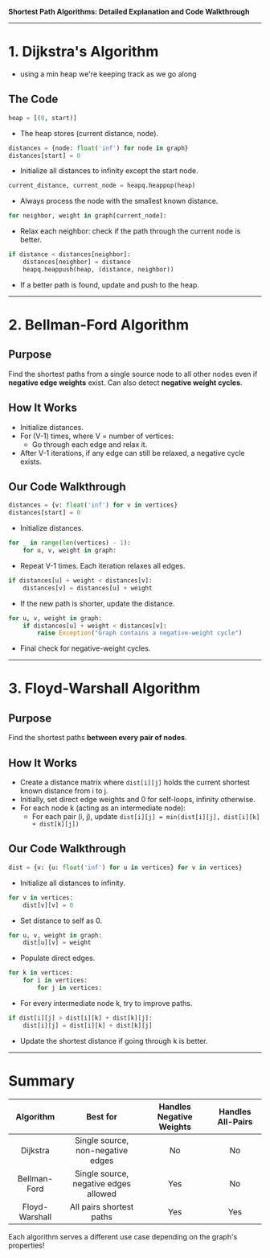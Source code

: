 **Shortest Path Algorithms: Detailed Explanation and Code Walkthrough**

---

# 1. Dijkstra's Algorithm

- using a min heap we're keeping track as we go along 


## The Code
```python
heap = [(0, start)]
```
- The heap stores (current distance, node).

```python
distances = {node: float('inf') for node in graph}
distances[start] = 0
```
- Initialize all distances to infinity except the start node.

```python
current_distance, current_node = heapq.heappop(heap)
```
- Always process the node with the smallest known distance.

```python
for neighbor, weight in graph[current_node]:
```
- Relax each neighbor: check if the path through the current node is better.

```python
if distance < distances[neighbor]:
    distances[neighbor] = distance
    heapq.heappush(heap, (distance, neighbor))
```
- If a better path is found, update and push to the heap.

---

# 2. Bellman-Ford Algorithm

## Purpose
Find the shortest paths from a single source node to all other nodes even if **negative edge weights** exist. Can also detect **negative weight cycles**.

## How It Works
- Initialize distances.
- For (V-1) times, where V = number of vertices:
  - Go through each edge and relax it.
- After V-1 iterations, if any edge can still be relaxed, a negative cycle exists.

## Our Code Walkthrough
```python
distances = {v: float('inf') for v in vertices}
distances[start] = 0
```
- Initialize distances.

```python
for _ in range(len(vertices) - 1):
    for u, v, weight in graph:
```
- Repeat V-1 times. Each iteration relaxes all edges.

```python
if distances[u] + weight < distances[v]:
    distances[v] = distances[u] + weight
```
- If the new path is shorter, update the distance.

```python
for u, v, weight in graph:
    if distances[u] + weight < distances[v]:
        raise Exception("Graph contains a negative-weight cycle")
```
- Final check for negative-weight cycles.

---

# 3. Floyd-Warshall Algorithm

## Purpose
Find the shortest paths **between every pair of nodes**.

## How It Works
- Create a distance matrix where `dist[i][j]` holds the current shortest known distance from i to j.
- Initially, set direct edge weights and 0 for self-loops, infinity otherwise.
- For each node k (acting as an intermediate node):
  - For each pair (i, j), update `dist[i][j] = min(dist[i][j], dist[i][k] + dist[k][j])`

## Our Code Walkthrough
```python
dist = {v: {u: float('inf') for u in vertices} for v in vertices}
```
- Initialize all distances to infinity.

```python
for v in vertices:
    dist[v][v] = 0
```
- Set distance to self as 0.

```python
for u, v, weight in graph:
    dist[u][v] = weight
```
- Populate direct edges.

```python
for k in vertices:
    for i in vertices:
        for j in vertices:
```
- For every intermediate node k, try to improve paths.

```python
if dist[i][j] > dist[i][k] + dist[k][j]:
    dist[i][j] = dist[i][k] + dist[k][j]
```
- Update the shortest distance if going through k is better.

---

# Summary
| Algorithm | Best for | Handles Negative Weights | Handles All-Pairs |
|:---------:|:--------:|:------------------------:|:-----------------:|
| Dijkstra  | Single source, non-negative edges | No | No |
| Bellman-Ford | Single source, negative edges allowed | Yes | No |
| Floyd-Warshall | All pairs shortest paths | Yes | Yes |

Each algorithm serves a different use case depending on the graph's properties!

